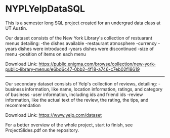 # NYPLYelpDataSQL

This is a semester long SQL project created for an undergrad data class at UT Austin.

Our dataset consists of the New York Library's collection of restuarant menus detailing:
-the dishes available
-restaurant atmosphere 
-currency
-years dishes were introduced 
-years dishes were discontinued 
-size of menu 
-position of items on each menu

Download Link:
https://public.enigma.com/browse/collection/new-york-public-library-menus/e6bd6c47-0bb2-4f18-a746-c7eb02f18619

-------

Our secondary dataset consists of Yelp's collection of reviews, detailing:
-business information, like name, location information, ratings, and category of business
-user information, including ids and friend ids 
-review information, like the actual text of the review, the rating, the tips, and recommendation

Download Link:
https://www.yelp.com/dataset

For a better overview of the whole project, start to finish, see ProjectSlides.pdf on the repository.
